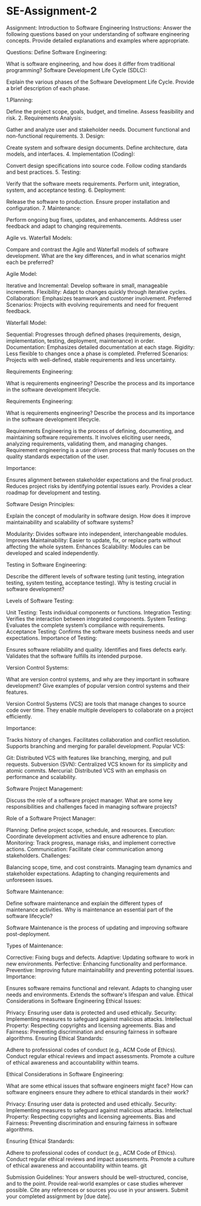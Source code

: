 # SE-Assignment-2
Assignment: Introduction to Software Engineering
Instructions:
Answer the following questions based on your understanding of software engineering concepts. Provide detailed explanations and examples where appropriate.

Questions:
Define Software Engineering:

What is software engineering, and how does it differ from traditional programming?
Software Development Life Cycle (SDLC):

Explain the various phases of the Software Development Life Cycle. Provide a brief description of each phase.


1.Planning:

Define the project scope, goals, budget, and timeline.
Assess feasibility and risk.
2. Requirements Analysis:

Gather and analyze user and stakeholder needs.
Document functional and non-functional requirements.
3. Design:

Create system and software design documents.
Define architecture, data models, and interfaces.
4. Implementation (Coding):

Convert design specifications into source code.
Follow coding standards and best practices.
5. Testing:

Verify that the software meets requirements.
Perform unit, integration, system, and acceptance testing.
6. Deployment:

Release the software to production.
Ensure proper installation and configuration.
7. Maintenance:

Perform ongoing bug fixes, updates, and enhancements.
Address user feedback and adapt to changing requirements.



Agile vs. Waterfall Models:

Compare and contrast the Agile and Waterfall models of software development. What are the key differences, and in what scenarios might each be preferred?

Agile Model:

Iterative and Incremental: Develop software in small, manageable increments.
Flexibility: Adapt to changes quickly through iterative cycles.
Collaboration: Emphasizes teamwork and customer involvement.
Preferred Scenarios: Projects with evolving requirements and need for frequent feedback.

Waterfall Model:

Sequential: Progresses through defined phases (requirements, design, implementation, testing, deployment, maintenance) in order.
Documentation: Emphasizes detailed documentation at each stage.
Rigidity: Less flexible to changes once a phase is completed.
Preferred Scenarios: Projects with well-defined, stable requirements and less uncertainty.



Requirements Engineering:

What is requirements engineering? Describe the process and its importance in the software development lifecycle.

Requirements Engineering:

What is requirements engineering? Describe the process and its importance in the software development lifecycle.

Requirements Engineering is the process of defining, documenting, and maintaining software requirements. It involves eliciting user needs, analyzing requirements, validating them, and managing changes. Requirement engineering is a user driven process that manly focuses on the quality standards expectation of the user.

Importance:

Ensures alignment between stakeholder expectations and the final product.
Reduces project risks by identifying potential issues early.
Provides a clear roadmap for development and testing.



Software Design Principles:

Explain the concept of modularity in software design. How does it improve maintainability and scalability of software systems?

Modularity:
Divides software into independent, interchangeable modules.
Improves Maintainability: Easier to update, fix, or replace parts without affecting the whole system.
Enhances Scalability: Modules can be developed and scaled independently.




Testing in Software Engineering:

Describe the different levels of software testing (unit testing, integration testing, system testing, acceptance testing). Why is testing crucial in software development?

Levels of Software Testing:

Unit Testing: Tests individual components or functions.
Integration Testing: Verifies the interaction between integrated components.
System Testing: Evaluates the complete system’s compliance with requirements.
Acceptance Testing: Confirms the software meets business needs and user expectations.
Importance of Testing:

Ensures software reliability and quality.
Identifies and fixes defects early.
Validates that the software fulfills its intended purpose.



Version Control Systems:

What are version control systems, and why are they important in software development? Give examples of popular version control systems and their features.

Version Control Systems (VCS) are tools that manage changes to source code over time. They enable multiple developers to collaborate on a project efficiently.

Importance:

Tracks history of changes.
Facilitates collaboration and conflict resolution.
Supports branching and merging for parallel development.
Popular VCS:

Git: Distributed VCS with features like branching, merging, and pull requests.
Subversion (SVN): Centralized VCS known for its simplicity and atomic commits.
Mercurial: Distributed VCS with an emphasis on performance and scalability.


Software Project Management:

Discuss the role of a software project manager. What are some key responsibilities and challenges faced in managing software projects?

Role of a Software Project Manager:

Planning: Define project scope, schedule, and resources.
Execution: Coordinate development activities and ensure adherence to plan.
Monitoring: Track progress, manage risks, and implement corrective actions.
Communication: Facilitate clear communication among stakeholders.
Challenges:

Balancing scope, time, and cost constraints.
Managing team dynamics and stakeholder expectations.
Adapting to changing requirements and unforeseen issues.



Software Maintenance:

Define software maintenance and explain the different types of maintenance activities. Why is maintenance an essential part of the software lifecycle?

Software Maintenance is the process of updating and improving software post-deployment.

Types of Maintenance:

Corrective: Fixing bugs and defects.
Adaptive: Updating software to work in new environments.
Perfective: Enhancing functionality and performance.
Preventive: Improving future maintainability and preventing potential issues.
Importance:

Ensures software remains functional and relevant.
Adapts to changing user needs and environments.
Extends the software's lifespan and value.
Ethical Considerations in Software Engineering
Ethical Issues:

Privacy: Ensuring user data is protected and used ethically.
Security: Implementing measures to safeguard against malicious attacks.
Intellectual Property: Respecting copyrights and licensing agreements.
Bias and Fairness: Preventing discrimination and ensuring fairness in software algorithms.
Ensuring Ethical Standards:

Adhere to professional codes of conduct (e.g., ACM Code of Ethics).
Conduct regular ethical reviews and impact assessments.
Promote a culture of ethical awareness and accountability within teams.





Ethical Considerations in Software Engineering:

What are some ethical issues that software engineers might face? How can software engineers ensure they adhere to ethical standards in their work?

Privacy: Ensuring user data is protected and used ethically.
Security: Implementing measures to safeguard against malicious attacks.
Intellectual Property: Respecting copyrights and licensing agreements.
Bias and Fairness: Preventing discrimination and ensuring fairness in software algorithms.

Ensuring Ethical Standards:

Adhere to professional codes of conduct (e.g., ACM Code of Ethics).
Conduct regular ethical reviews and impact assessments.
Promote a culture of ethical awareness and accountability within teams.
git 


Submission Guidelines:
Your answers should be well-structured, concise, and to the point.
Provide real-world examples or case studies wherever possible.
Cite any references or sources you use in your answers.
Submit your completed assignment by [due date].
